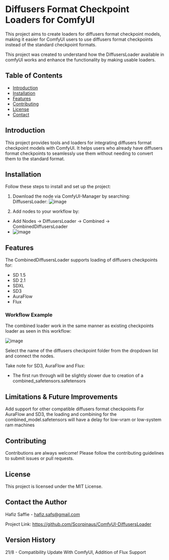 # Diffusers Format Checkpoint Loaders for ComfyUI

This project aims to create loaders for diffusers format checkpoint models, making it easier for ComfyUI users to use diffusers format checkpoints instead of the standard checkpoint formats.

This project was created to understand how the DiffusersLoader available in comfyUI works and enhance the functionality by making usable loaders.

## Table of Contents

- [Introduction](#introduction)
- [Installation](#installation)
- [Features](#features)
- [Contributing](#contributing)
- [License](#license)
- [Contact](#contact)

## Introduction

This project provides tools and loaders for integrating diffusers format checkpoint models with ComfyUI. It helps users who already have diffusers format checkpoints to seamlessly use them without needing to convert them to the standard format.


## Installation

Follow these steps to install and set up the project:
1. Download the node via ComfyUI-Manager by searching: DiffusersLoader:
![image](https://github.com/Scorpinaus/ComfyUI-DiffusersLoader/assets/85672737/f4e962f9-aee3-4027-9e8b-c559451cf819)

2. Add nodes to your workflow by:
  - Add Nodes -> DiffusersLoader -> Combined -> CombinedDiffusersLoader
  - ![image](https://github.com/user-attachments/assets/79a576b2-dc27-49e4-a7c7-ec0e01bc5bad)




## Features
The CombinedDiffusersLoader supports loading of diffusers checkpoints for:
- SD 1.5
- SD 2.1
- SDXL
- SD3
- AuraFlow
- Flux

### Workflow Example
The combined loader work in the same manner as existing checkpoints loader as seen in this workflow: 

![image](https://github.com/Scorpinaus/ComfyUI-DiffusersLoader/assets/85672737/6b079ac4-1479-43e2-87f6-879919e34d0b)

Select the name of the diffusers checkpoint folder from the dropdown list and connect the nodes.

Take note for SD3, AuraFlow and Flux:
- The first run through will be slightly slower due to creation of a combined_safetensors.safetensors

## Limitations & Future Improvements
Add support for other compatible diffusers format checkpoints
For AuraFlow and SD3, the loading and combining for the combined_model.safetensors will have a delay for low-vram or low-system ram machines


## Contributing
Contributions are always welcome! Please follow the contributing guidelines to submit issues or pull requests.

## License
This project is licensed under the MIT License.

## Contact the Author
Hafiz Saffie - hafiz.safs@gmail.com

Project Link: https://github.com/Scorpinaus/ComfyUI-DiffusersLoader

## Version History
21/8 - Compatibility Update With ComfyUI, Addition of Flux Support
